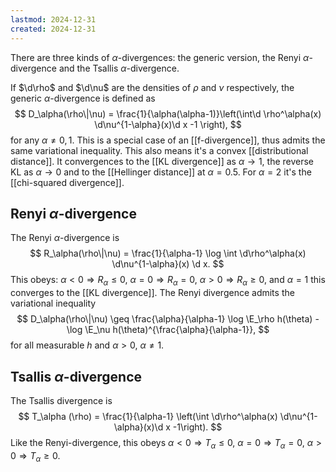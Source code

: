 ```yaml
---
lastmod: 2024-12-31
created: 2024-12-31
---
```


There are three kinds of $\alpha$-divergences: the generic version, the Renyi $\alpha$-divergence and the Tsallis $\alpha$-divergence. 

If $\d\rho$ and $\d\nu$ are the densities of $\rho$ and $\nu$ respectively, the generic $\alpha$-divergence is defined as 
$$
D_\alpha(\rho\|\nu) = \frac{1}{\alpha(\alpha-1)}\left(\int\d \rho^\alpha(x) \d\nu^{1-\alpha}(x)\d x -1 \right),
$$
for any $\alpha \neq 0,1$. This is a special case of an [[f-divergence]], thus admits the same variational inequality. This also means it's a convex [[distributional distance]]. It convergences to the [[KL divergence]] as $\alpha\to 1$, the reverse KL as $\alpha\to 0$ and to the [[Hellinger distance]] at $\alpha = 0.5$. For $\alpha=2$ it's the [[chi-squared divergence]]. 

## Renyi $\alpha$-divergence
The Renyi $\alpha$-divergence is 
$$
R_\alpha(\rho\|\nu) = \frac{1}{\alpha-1} \log \int \d\rho^\alpha(x) \d\nu^{1-\alpha}(x) \d x.
$$
This obeys: $\alpha < 0 \Rightarrow R_\alpha \leq 0$, $\alpha = 0 \Rightarrow R_\alpha = 0$, $\alpha > 0\Rightarrow R_\alpha \geq 0$, and $\alpha =1$ this converges to the [[KL divergence]]. The Renyi divergence admits the variational inequality 
$$
D_\alpha(\rho\|\nu) \geq \frac{\alpha}{\alpha-1} \log \E_\rho h(\theta) - \log \E_\nu h(\theta)^{\frac{\alpha}{\alpha-1}},
$$
for all measurable $h$ and $\alpha >0$, $\alpha\neq 1$. 

## Tsallis $\alpha$-divergence
The Tsallis divergence is 
$$
 T_\alpha (\rho) = \frac{1}{\alpha-1} \left(\int \d\rho^\alpha(x) \d\nu^{1-\alpha}(x)\d x -1\right).
$$
Like the Renyi-divergence, this obeys $\alpha < 0 \Rightarrow T_\alpha \leq 0$, $\alpha = 0 \Rightarrow T_\alpha = 0$, $\alpha > 0\Rightarrow T_\alpha \geq 0$. 
